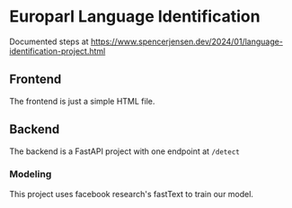 # Europarl Language Identification

Documented steps at https://www.spencerjensen.dev/2024/01/language-identification-project.html

## Frontend

The frontend is just a simple HTML file.

## Backend

The backend is a FastAPI project with one endpoint at `/detect`

### Modeling
 
This project uses facebook research's fastText to train our model.

